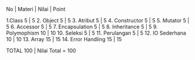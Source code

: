 No | Materi | Nilai | Point

1.Class 5 | 5
2. Object 5 | 5
3. Atribut 5 | 5
4. Constructor 5 | 5
5. Mutator 5 | 5
6. Accessor 5 | 5
7. Encapsulation 5 | 5
8. Inheritance 5 | 5
9. Polymophism 10 | 10
10. Seleksi 5 | 5
11. Perulangan 5 | 5
12. IO Sederhana 10 | 10
13. Array 15 | 15
14. Error Handling 15 | 15 

TOTAL 100 | Nilai Total = 100
